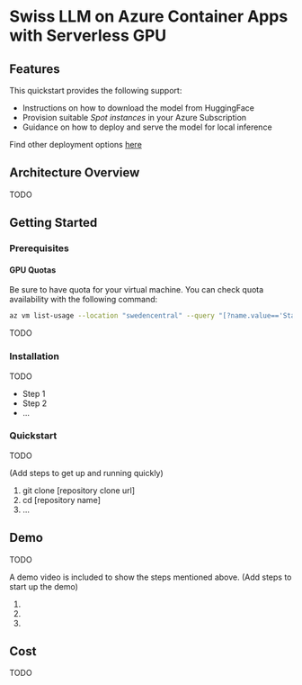 # Swiss LLM on Azure Container Apps with Serverless GPU

## Features
This quickstart provides the following support:

* Instructions on how to download the model from HuggingFace
* Provision suitable _Spot instances_ in your Azure Subscription
* Guidance on how to deploy and serve the model for local inference

Find other deployment options [here](../README.md)

## Architecture Overview

TODO

## Getting Started

### Prerequisites

#### GPU Quotas

Be sure to have quota for your virtual machine. You can check quota availability with the following command:

```bash
az vm list-usage --location "swedencentral" --query "[?name.value=='StandardNCADSA100v4Family']" -o table
```

TODO

### Installation

TODO

- Step 1
- Step 2 
- ...

### Quickstart

TODO

(Add steps to get up and running quickly)

1. git clone [repository clone url]
2. cd [repository name]
3. ...


## Demo

TODO

A demo video is included to show the steps mentioned above.
(Add steps to start up the demo)

1.
2.
3.


## Cost

TODO